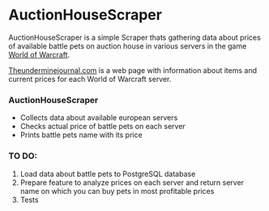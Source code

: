 # AuctionHouseScraper

AuctionHouseScraper is a simple Scraper thats gathering data about prices of available battle pets on auction house in various servers in the game [World of Warcraft](https://worldofwarcraft.com/en-us/).

[Theunderminejournal.com](https://theunderminejournal.com/) is a web page with information about items and current prices for each World of Warcraft server.

### AuctionHouseScraper
* Collects data about available european servers
* Checks actual price of battle pets on each server
* Prints battle pets name with its price


### TO DO:
1. Load data about battle pets to PostgreSQL database
2. Prepare feature to analyze prices on each server and return server name on which you can buy pets in most profitable prices
3. Tests

